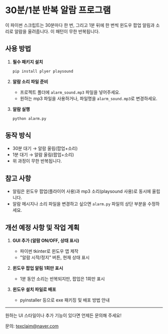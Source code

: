 # 30분/1분 반복 알람 프로그램

이 파이썬 스크립트는 30분마다 한 번, 그리고 1분 뒤에 한 번씩 윈도우 팝업 알림과 소리로 알람을 울려줍니다. 이 패턴이 무한 반복됩니다.

## 사용 방법

1. **필수 패키지 설치**
   ```bash
   pip install plyer playsound
   ```

2. **알람 소리 파일 준비**
   - 프로젝트 폴더에 `alarm_sound.mp3` 파일을 넣어주세요.
   - 원하는 mp3 파일을 사용하거나, 파일명을 `alarm_sound.mp3`로 변경하세요.

3. **알람 실행**
   ```bash
   python alarm.py
   ```

## 동작 방식
- 30분 대기 → 알람 울림(팝업+소리)
- 1분 대기 → 알람 울림(팝업+소리)
- 위 과정이 무한 반복됩니다.

## 참고 사항
- 알림은 윈도우 팝업(플라이어 사용)과 mp3 소리(playsound 사용)로 동시에 울립니다.
- 알람 메시지나 소리 파일을 변경하고 싶으면 `alarm.py` 파일의 상단 부분을 수정하세요.

## 개선 예정 사항 및 작업 계획

1. **GUI 추가 (알람 ON/OFF, 상태 표시)**
   - 파이썬 tkinter로 윈도우 앱 제작
   - "알람 시작/정지" 버튼, 현재 상태 표시

2. **윈도우 팝업 알림 1회만 표시**
   - 1분 동안 소리는 반복되지만, 팝업은 1회만 표시

3. **윈도우 설치 파일로 배포**
   - pyinstaller 등으로 exe 패키징 및 배포 방법 안내

---
원하는 UI 스타일이나 추가 기능이 있다면 언제든 문의해 주세요!

문의: texclaim@naver.com 
